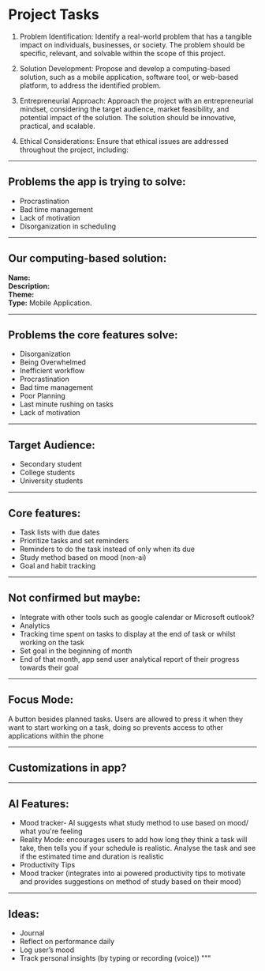 # Project Tasks

1. Problem Identification: Identify a real-world problem that has a tangible impact on individuals, businesses, or society. The problem should be specific, relevant, and solvable within the scope of this project.

2. Solution Development: Propose and develop a computing-based solution, such as a mobile application, software tool, or web-based platform, to address the identified problem.

3. Entrepreneurial Approach: Approach the project with an entrepreneurial mindset, considering the target audience, market feasibility, and potential impact of the solution. The solution should be innovative, practical, and scalable.

4. Ethical Considerations: Ensure that ethical issues are addressed throughout the project, including: 

---

## Problems the app is trying to solve:

- Procrastination
- Bad time management
- Lack of motivation
- Disorganization in scheduling

---

## Our computing-based solution:

**Name:**  
**Description:**  
**Theme:**  
**Type:** Mobile Application.

---

## Problems the core features solve:

- Disorganization
- Being Overwhelmed
- Inefficient workflow
- Procrastination
- Bad time management
- Poor Planning
- Last minute rushing on tasks
- Lack of motivation

---

## Target Audience:

- Secondary student  
- College students  
- University students

---

## Core features:

- Task lists with due dates
- Prioritize tasks and set reminders
- Reminders to do the task instead of only when its due
- Study method based on mood (non-ai)
- Goal and habit tracking

---

## Not confirmed but maybe:

- Integrate with other tools such as google calendar or Microsoft outlook?
- Analytics
- Tracking time spent on tasks to display at the end of task or whilst working on the task
- Set goal in the beginning of month
- End of that month, app send user analytical report of their progress towards their goal

---

## Focus Mode:

A button besides planned tasks. Users are allowed to press it when they want to start working on a task, doing so prevents access to other applications within the phone

---

## Customizations in app?

---

## AI Features:

- Mood tracker- AI suggests what study method to use based on mood/ what you're feeling
- Reality Mode: encourages users to add how long they think a task will take, then tells you if your schedule is realistic. Analyse the task and see if the estimated time and duration is realistic
- Productivity Tips
- Mood tracker (integrates into ai powered productivity tips to motivate and provides suggestions on method of study based on their mood)

---

## Ideas:

- Journal
- Reflect on performance daily
- Log user’s mood
- Track personal insights (by typing or recording (voice))
"""
